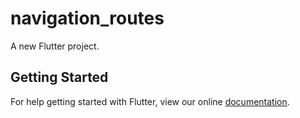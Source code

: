 # navigation_routes

A new Flutter project.

## Getting Started

For help getting started with Flutter, view our online
[documentation](http://flutter.io/).
